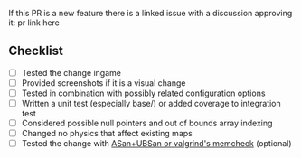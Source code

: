 If this PR is a new feature there is a linked issue with a discussion approving it: pr link here


<!-- What is the motivation for the changes of this pull request? -->

<!-- Note that builds and other checks will be run for your change. Don't feel intimidated by failures in some of the checks. If you can't resolve them yourself, experienced devs can also resolve them before merging your pull request. -->

## Checklist

- [ ] Tested the change ingame
- [ ] Provided screenshots if it is a visual change
- [ ] Tested in combination with possibly related configuration options
- [ ] Written a unit test (especially base/) or added coverage to integration test
- [ ] Considered possible null pointers and out of bounds array indexing
- [ ] Changed no physics that affect existing maps
- [ ] Tested the change with [ASan+UBSan or valgrind's memcheck](https://github.com/ddnet/ddnet/#using-addresssanitizer--undefinedbehavioursanitizer-or-valgrinds-memcheck) (optional)
